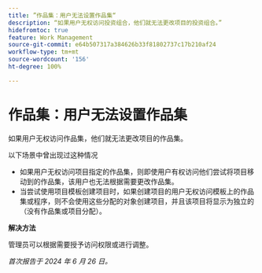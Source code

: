 ```yaml
---
title: ”作品集：用户无法设置作品集“
description: “如果用户无权访问投资组合，他们就无法更改项目的投资组合。”
hidefromtoc: true
feature: Work Management
source-git-commit: e64b507317a384626b33f81802737c17b210af24
workflow-type: tm+mt
source-wordcount: '156'
ht-degree: 100%

---
```



# 作品集：用户无法设置作品集

如果用户无权访问作品集，他们就无法更改项目的作品集。

以下场景中曾出现过这种情况

* 如果用户无权访问项目指定的作品集，则即使用户有权访问他们尝试将项目移动到的作品集，该用户也无法根据需要更改作品集。
* 当尝试使用项目模板创建项目时，如果创建项目的用户无权访问模板上的作品集或程序，则不会使用这些分配的对象创建项目，并且该项目将显示为独立的（没有作品集或项目分配）。

**解决方法**

管理员可以根据需要授予访问权限或进行调整。

_首次报告于 2024 年 6 月 26 日。_
